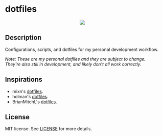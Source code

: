 # dotfiles

<p align="center">
  <img src="https://i.imgur.com/ohIBKI8.png"/>  
</p>

## Description

Configurations, scripts, and dotfiles for my personal development workflow.

*Note: These are my personal dotfiles and they are subject to change. They're also still in development, and likely don't all work correctly*.

## Inspirations 
* mixn's [dotfiles][mixn].
* holman's [dotfiles][holman].
* BrianMitchL's [dotfiles][brianmitchl].

## License
MIT license. See [LICENSE][license] for more details.

[mixn]: https://github.com/mixn/dotfiles
[holman]: https://github.com/holman/dotfiles
[brianmitchl]: https://github.com/BrianMitchL/dotfiles
[license]: https://github.com/devshawn/dotfiles/blob/master/LICENSE
